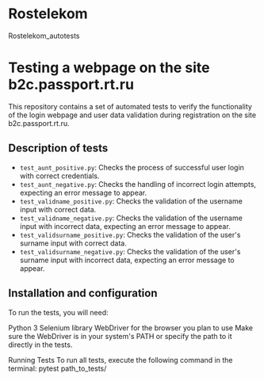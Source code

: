 # Rostelekom
Rostelekom_autotests
# Testing a webpage on the site b2c.passport.rt.ru

This repository contains a set of automated tests to verify the functionality of the login webpage and user data validation during registration on the site b2c.passport.rt.ru.

## Description of tests

- `test_aunt_positive.py`: Checks the process of successful user login with correct credentials.
- `test_aunt_negative.py`: Checks the handling of incorrect login attempts, expecting an error message to appear.
- `test_validname_positive.py`: Checks the validation of the username input with correct data.
- `test_validname_negative.py`: Checks the validation of the username input with incorrect data, expecting an error message to appear.
- `test_validsurname_positive.py`: Checks the validation of the user's surname input with correct data.
- `test_validsurname_negative.py`: Checks the validation of the user's surname input with incorrect data, expecting an error message to appear.

## Installation and configuration

To run the tests, you will need:

Python 3
Selenium library
WebDriver for the browser you plan to use
Make sure the WebDriver is in your system's PATH or specify the path to it directly in the tests.

Running Tests
To run all tests, execute the following command in the terminal:
pytest path_to_tests/


